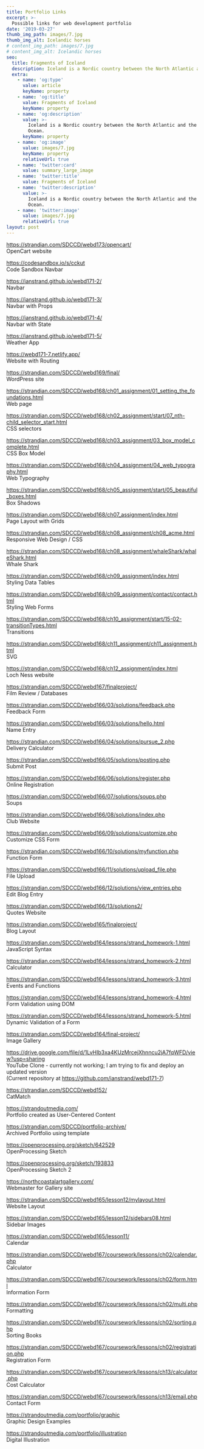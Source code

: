 ```yaml
---
title: Portfolio Links
excerpt: >-
  Possible links for web development portfolio
date: '2019-03-27'
thumb_img_path: images/7.jpg
thumb_img_alt: Icelandic horses
# content_img_path: images/7.jpg
# content_img_alt: Icelandic horses
seo:
  title: Fragments of Iceland
  description: Iceland is a Nordic country between the North Atlantic and the Arctic Ocean.
  extra:
    - name: 'og:type'
      value: article
      keyName: property
    - name: 'og:title'
      value: Fragments of Iceland
      keyName: property
    - name: 'og:description'
      value: >-
        Iceland is a Nordic country between the North Atlantic and the Arctic
        Ocean.
      keyName: property
    - name: 'og:image'
      value: images/7.jpg
      keyName: property
      relativeUrl: true
    - name: 'twitter:card'
      value: summary_large_image
    - name: 'twitter:title'
      value: Fragments of Iceland
    - name: 'twitter:description'
      value: >-
        Iceland is a Nordic country between the North Atlantic and the Arctic
        Ocean.
    - name: 'twitter:image'
      value: images/7.jpg
      relativeUrl: true
layout: post
---
```


<a href="https://strandian.com/SDCCD/webd173/opencart/" target="_blank">https://strandian.com/SDCCD/webd173/opencart/</a> <br />OpenCart website

<a href="https://codesandbox.io/s/cckut" target="_blank">https://codesandbox.io/s/cckut</a> <br />Code Sandbox Navbar

<a href="https://ianstrand.github.io/webd171-2/" target="_blank">https://ianstrand.github.io/webd171-2/</a> <br />Navbar

<a href="https://ianstrand.github.io/webd171-3/" target="_blank">https://ianstrand.github.io/webd171-3/</a> <br />Navbar with Props

<a href="https://ianstrand.github.io/webd171-4/" target="_blank">https://ianstrand.github.io/webd171-4/</a> <br />Navbar with State

<a href="https://ianstrand.github.io/webd171-5/" target="_blank">https://ianstrand.github.io/webd171-5/</a> <br />Weather App

<a href="https://webd171-7.netlify.app/" target="_blank">https://webd171-7.netlify.app/</a> <br />Website with Routing

<a href="https://strandian.com/SDCCD/webd169/final/" target="_blank">https://strandian.com/SDCCD/webd169/final/</a> <br />WordPress site

<a href="https://strandian.com/SDCCD/webd168/ch01_assignment/01_setting_the_foundations.html" target="_blank">https://strandian.com/SDCCD/webd168/ch01_assignment/01_setting_the_foundations.html</a> <br />Web page

<a href="https://strandian.com/SDCCD/webd168/ch02_assignment/start/07_nth-child_selector_start.html" target="_blank">https://strandian.com/SDCCD/webd168/ch02_assignment/start/07_nth-child_selector_start.html</a> <br />CSS selectors

<a href="https://strandian.com/SDCCD/webd168/ch03_assignment/03_box_model_complete.html" target="_blank">https://strandian.com/SDCCD/webd168/ch03_assignment/03_box_model_complete.html</a> <br />CSS Box Model

<a href="https://strandian.com/SDCCD/webd168/ch04_assignment/04_web_typography.html" target="_blank">https://strandian.com/SDCCD/webd168/ch04_assignment/04_web_typography.html</a> <br />Web Typography

<a href="https://strandian.com/SDCCD/webd168/ch05_assignment/start/05_beautiful_boxes.html" target="_blank">https://strandian.com/SDCCD/webd168/ch05_assignment/start/05_beautiful_boxes.html</a> <br />Box Shadows

<a href="https://strandian.com/SDCCD/webd168/ch07_assignment/index.html" target="_blank">https://strandian.com/SDCCD/webd168/ch07_assignment/index.html</a> <br />Page Layout with Grids

<a href="https://strandian.com/SDCCD/webd168/ch08_assignment/ch08_acme.html" target="_blank">https://strandian.com/SDCCD/webd168/ch08_assignment/ch08_acme.html</a> <br />Responsive Web Design / CSS

<a href="https://strandian.com/SDCCD/webd168/ch08_assignment/whaleShark/whaleShark.html" target="_blank">https://strandian.com/SDCCD/webd168/ch08_assignment/whaleShark/whaleShark.html</a> <br />Whale Shark

<a href="https://strandian.com/SDCCD/webd168/ch09_assignment/index.html" target="_blank">https://strandian.com/SDCCD/webd168/ch09_assignment/index.html</a> <br />Styling Data Tables

<a href="https://strandian.com/SDCCD/webd168/ch09_assignment/contact/contact.html" target="_blank">https://strandian.com/SDCCD/webd168/ch09_assignment/contact/contact.html</a> <br />Styling Web Forms

<a href="https://strandian.com/SDCCD/webd168/ch10_assignment/start/15-02-transitionTypes.html" target="_blank">https://strandian.com/SDCCD/webd168/ch10_assignment/start/15-02-transitionTypes.html</a> <br />Transitions

<a href="https://strandian.com/SDCCD/webd168/ch11_assignment/ch11_assignment.html" target="_blank">https://strandian.com/SDCCD/webd168/ch11_assignment/ch11_assignment.html</a> <br />SVG

<a href="https://strandian.com/SDCCD/webd168/ch12_assignment/index.html" target="_blank">https://strandian.com/SDCCD/webd168/ch12_assignment/index.html</a> <br />Loch Ness website

<a href="https://strandian.com/SDCCD/webd167/finalproject/" target="_blank">https://strandian.com/SDCCD/webd167/finalproject/</a> <br />Film Review / Databases

<a href="https://strandian.com/SDCCD/webd166/03/solutions/feedback.php" target="_blank">https://strandian.com/SDCCD/webd166/03/solutions/feedback.php</a> <br />Feedback Form

<a href="https://strandian.com/SDCCD/webd166/03/solutions/hello.html" target="_blank">https://strandian.com/SDCCD/webd166/03/solutions/hello.html</a> <br />Name Entry

<a href="https://strandian.com/SDCCD/webd166/04/solutions/pursue_2.php" target="_blank">https://strandian.com/SDCCD/webd166/04/solutions/pursue_2.php</a> <br />Delivery Calculator

<a href="https://strandian.com/SDCCD/webd166/05/solutions/posting.php" target="_blank">https://strandian.com/SDCCD/webd166/05/solutions/posting.php</a> <br />Submit Post

<a href="https://strandian.com/SDCCD/webd166/06/solutions/register.php" target="_blank">https://strandian.com/SDCCD/webd166/06/solutions/register.php</a> <br />Online Registration

<a href="https://strandian.com/SDCCD/webd166/07/solutions/soups.php" target="_blank">https://strandian.com/SDCCD/webd166/07/solutions/soups.php</a> <br />Soups

<a href="https://strandian.com/SDCCD/webd166/08/solutions/index.php" target="_blank">https://strandian.com/SDCCD/webd166/08/solutions/index.php</a> <br />Club Website

<a href="https://strandian.com/SDCCD/webd166/09/solutions/customize.php" target="_blank">https://strandian.com/SDCCD/webd166/09/solutions/customize.php</a> <br />Customize CSS Form

<a href="https://strandian.com/SDCCD/webd166/10/solutions/myfunction.php" target="_blank">https://strandian.com/SDCCD/webd166/10/solutions/myfunction.php</a> <br />Function Form

<a href="https://strandian.com/SDCCD/webd166/11/solutions/upload_file.php" target="_blank">https://strandian.com/SDCCD/webd166/11/solutions/upload_file.php</a> <br />File Upload

<a href="https://strandian.com/SDCCD/webd166/12/solutions/view_entries.php" target="_blank">https://strandian.com/SDCCD/webd166/12/solutions/view_entries.php</a> <br />Edit Blog Entry

<a href="https://strandian.com/SDCCD/webd166/13/solutions2/" target="_blank">https://strandian.com/SDCCD/webd166/13/solutions2/</a> <br />Quotes Website

<a href="https://strandian.com/SDCCD/webd165/finalproject/" target="_blank">https://strandian.com/SDCCD/webd165/finalproject/</a> <br />Blog Layout

<a href="https://strandian.com/SDCCD/webd164/lessons/strand_homework-1.html" target="_blank">https://strandian.com/SDCCD/webd164/lessons/strand_homework-1.html</a> <br />JavaScript Syntax

<a href="https://strandian.com/SDCCD/webd164/lessons/strand_homework-2.html" target="_blank">https://strandian.com/SDCCD/webd164/lessons/strand_homework-2.html</a> <br />Calculator

<a href="https://strandian.com/SDCCD/webd164/lessons/strand_homework-3.html" target="_blank">https://strandian.com/SDCCD/webd164/lessons/strand_homework-3.html</a> <br />Events and Functions

<a href="https://strandian.com/SDCCD/webd164/lessons/strand_homework-4.html" target="_blank">https://strandian.com/SDCCD/webd164/lessons/strand_homework-4.html</a> <br />Form Validation using DOM

<a href="https://strandian.com/SDCCD/webd164/lessons/strand_homework-5.html" target="_blank">https://strandian.com/SDCCD/webd164/lessons/strand_homework-5.html</a> <br />Dynamic Validation of a Form

<a href="https://strandian.com/SDCCD/webd164/final-project/" target="_blank">https://strandian.com/SDCCD/webd164/final-project/</a> <br />Image Gallery

<a href="https://drive.google.com/file/d/1LvHIb3xa4KUzMrcejXhnncu2jA7fqWFD/view?usp=sharing" target="_blank">https://drive.google.com/file/d/1LvHIb3xa4KUzMrcejXhnncu2jA7fqWFD/view?usp=sharing</a> <br />YouTube Clone - currently not working; I am trying to fix and deploy an updated version <br /> (Current repository at <a href="https://github.com/ianstrand/webd171-7" target="_blank">https://github.com/ianstrand/webd171-7</a>)

<a href="https://strandian.com/SDCCD/webd152/" target="_blank">https://strandian.com/SDCCD/webd152/</a> <br />CatMatch

<a href="https://strandoutmedia.com/" target="_blank">https://strandoutmedia.com/</a> <br />Portfolio created as User-Centered Content

<a href="https://strandian.com/SDCCD/portfolio-archive/" target="_blank">https://strandian.com/SDCCD/portfolio-archive/</a> <br />Archived Portfolio using template

<a href="https://openprocessing.org/sketch/642529" target="_blank">https://openprocessing.org/sketch/642529</a> <br />OpenProcessing Sketch

<a href="https://openprocessing.org/sketch/193833" target="_blank">https://openprocessing.org/sketch/193833</a> <br />OpenProcessing Sketch 2

<a href="https://northcoastalartgallery.com/" target="_blank">https://northcoastalartgallery.com/</a> <br />Webmaster for Gallery site

<a href="https://strandian.com/SDCCD/webd165/lesson12/mylayout.html" target="_blank">https://strandian.com/SDCCD/webd165/lesson12/mylayout.html</a> <br />Website Layout

<a href="https://strandian.com/SDCCD/webd165/lesson12/sidebars08.html" target="_blank">https://strandian.com/SDCCD/webd165/lesson12/sidebars08.html</a> <br />Sidebar Images

<a href="https://strandian.com/SDCCD/webd165/lesson11/" target="_blank">https://strandian.com/SDCCD/webd165/lesson11/</a> <br />Calendar

<a href="https://strandian.com/SDCCD/webd167/coursework/lessons/ch02/calendar.php" target="_blank">https://strandian.com/SDCCD/webd167/coursework/lessons/ch02/calendar.php</a> <br />Calculator

<a href="https://strandian.com/SDCCD/webd167/coursework/lessons/ch02/form.html" target="_blank">https://strandian.com/SDCCD/webd167/coursework/lessons/ch02/form.html</a> <br />Information Form

<a href="https://strandian.com/SDCCD/webd167/coursework/lessons/ch02/multi.php" target="_blank">https://strandian.com/SDCCD/webd167/coursework/lessons/ch02/multi.php</a> <br />Formatting

<a href="https://strandian.com/SDCCD/webd167/coursework/lessons/ch02/sorting.php" target="_blank">https://strandian.com/SDCCD/webd167/coursework/lessons/ch02/sorting.php</a> <br />Sorting Books

<a href="https://strandian.com/SDCCD/webd167/coursework/lessons/ch02/registration.php" target="_blank">https://strandian.com/SDCCD/webd167/coursework/lessons/ch02/registration.php</a> <br />Registration Form

<a href="https://strandian.com/SDCCD/webd167/coursework/lessons/ch13/calculator.php" target="_blank">https://strandian.com/SDCCD/webd167/coursework/lessons/ch13/calculator.php</a> <br />Cost Calculator

<a href="https://strandian.com/SDCCD/webd167/coursework/lessons/ch13/email.php" target="_blank">https://strandian.com/SDCCD/webd167/coursework/lessons/ch13/email.php</a> <br />Contact Form

<a href="https://strandoutmedia.com/portfolio/graphic" target="_blank">https://strandoutmedia.com/portfolio/graphic</a> <br />Graphic Design Examples

<a href="https://strandoutmedia.com/portfolio/illustration" target="_blank">https://strandoutmedia.com/portfolio/illustration</a> <br />Digital Illustration